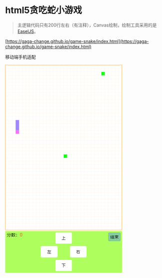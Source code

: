 # html5贪吃蛇小游戏

> 主逻辑代码只有200行左右（有注释），Canvas绘制，绘制工具采用的是[EaselJS](https://github.com/CreateJS/EaselJS)。

[https://gaga-change.github.io/game-snake/index.html](https://gaga-change.github.io/game-snake/index.html)

移动端手机适配

![效果图](./logo.png)
